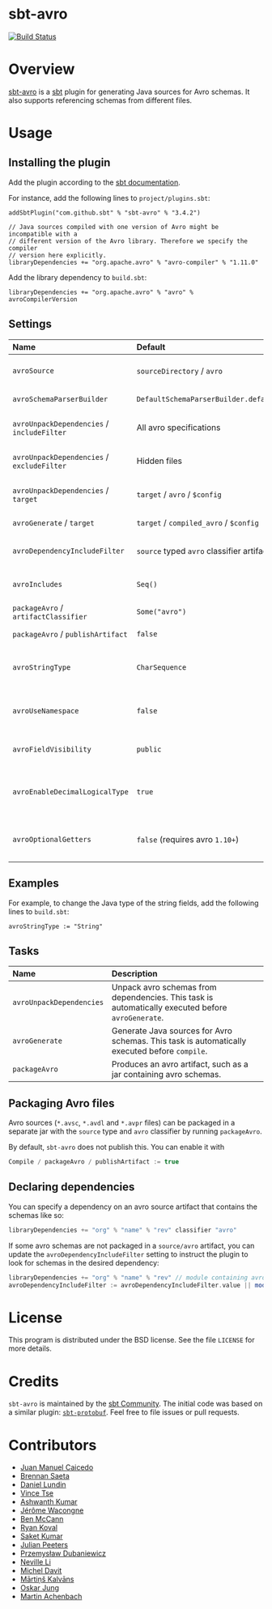 sbt-avro
========

[![Build Status](https://travis-ci.org/sbt/sbt-avro.svg?branch=master)](https://travis-ci.org/sbt/sbt-avro)

# Overview

[sbt-avro](http://avro.apache.org) is a [sbt](http://www.scala-sbt.org) plugin for generating Java sources for Avro schemas. It also supports referencing schemas from different files.

# Usage

## Installing the plugin

Add the plugin according to the [sbt documentation](https://www.scala-sbt.org/1.x/docs/Using-Plugins.html).

For instance, add the following lines to `project/plugins.sbt`:

```
addSbtPlugin("com.github.sbt" % "sbt-avro" % "3.4.2")

// Java sources compiled with one version of Avro might be incompatible with a
// different version of the Avro library. Therefore we specify the compiler
// version here explicitly.
libraryDependencies += "org.apache.avro" % "avro-compiler" % "1.11.0"
```

Add the library dependency to `build.sbt`:

```
libraryDependencies += "org.apache.avro" % "avro" % avroCompilerVersion
```

## Settings

| Name                                       | Default                                    | Description |
|:-------------------------------------------|:-------------------------------------------|:------------|
| `avroSource`                               | `sourceDirectory` / `avro`                 | Source directory with `*.avsc`, `*.avdl` and `*.avpr` files. |
| `avroSchemaParserBuilder`                  | `DefaultSchemaParserBuilder.default()`     | `.avsc` schema parser builder |
| `avroUnpackDependencies` / `includeFilter` | All avro specifications                    | Avro specification files from dependencies to unpack |
| `avroUnpackDependencies` / `excludeFilter` | Hidden files                               | Avro specification files from dependencies to exclude from unpacking |
| `avroUnpackDependencies` / `target`        | `target` / `avro` / `$config`              | Target directory for schemas packaged in the dependencies |
| `avroGenerate` / `target`                  | `target` / `compiled_avro` / `$config`     | Source directory for generated `.java` files. |
| `avroDependencyIncludeFilter`              | `source` typed `avro` classifier artifacts | Dependencies containing avro schema to be unpacked for generation |
| `avroIncludes`                             | `Seq()`                                    | Paths with extra `*.avsc` files to be included in compilation. |
| `packageAvro` / `artifactClassifier`       | `Some("avro")`                             | Classifier for avro artifact |
| `packageAvro` / `publishArtifact`          | `false`                                    | Enable / Disable avro artifact publishing |
| `avroStringType`                           | `CharSequence`                             | Type for representing strings. Possible values: `CharSequence`, `String`, `Utf8`. |
| `avroUseNamespace`                         | `false`                                    | Validate that directory layout reflects namespaces, i.e. `com/myorg/MyRecord.avsc`. |
| `avroFieldVisibility`                      | `public`                                   | Field Visibility for the properties. Possible values: `private`, `public`. |
| `avroEnableDecimalLogicalType`             | `true`                                     | Set to true to use `java.math.BigDecimal` instead of `java.nio.ByteBuffer` for logical type `decimal`. |
| `avroOptionalGetters`                      | `false` (requires avro `1.10+`)            | Set to true to generate getters that return `Optional` for nullable fields. |

## Examples

For example, to change the Java type of the string fields, add the following lines to `build.sbt`:

```
avroStringType := "String"
```

## Tasks

| Name                     | Description |
|:-------------------------|:------------|
| `avroUnpackDependencies` | Unpack avro schemas from dependencies. This task is automatically executed before `avroGenerate`.
| `avroGenerate`           | Generate Java sources for Avro schemas. This task is automatically executed before `compile`.
| `packageAvro`            | Produces an avro artifact, such as a jar containing avro schemas.

## Packaging Avro files

Avro sources (`*.avsc`, `*.avdl` and `*.avpr` files) can be packaged in a separate jar with the `source` type and
`avro` classifier by running `packageAvro`.

By default, `sbt-avro` does not publish this. You can enable it with
```sbt
Compile / packageAvro / publishArtifact := true
```

## Declaring dependencies

You can specify a dependency on an avro source artifact that contains the schemas like so:

```sbt
libraryDependencies += "org" % "name" % "rev" classifier "avro"
```

If some avro schemas are not packaged in a `source/avro` artifact, you can update the `avroDependencyIncludeFilter`
setting to instruct the plugin to look for schemas in the desired dependency:

```sbt
libraryDependencies += "org" % "name" % "rev" // module containing avro schemas
avroDependencyIncludeFilter := avroDependencyIncludeFilter.value || moduleFilter(organization = "org", name = "name")
```

# License
This program is distributed under the BSD license. See the file `LICENSE` for more details.

# Credits

`sbt-avro` is maintained by the [sbt Community](http://www.scala-sbt.org/release/docs/Community-Plugins.html). The initial code was based on a similar plugin: [`sbt-protobuf`](https://github.com/gseitz/sbt-protobuf). Feel free to file issues or pull requests.

# Contributors

- [Juan Manuel Caicedo](https://cavorite.com)
- [Brennan Saeta](https://github.com/saeta)
- [Daniel Lundin](https://github.com/dln)
- [Vince Tse](https://github.com/vtonehundred)
- [Ashwanth Kumar](https://github.com/ashwanthkumar)
- [Jérôme Wacongne](https://github.com/ch4mpy)
- [Ben McCann](http://www.benmccann.com)
- [Ryan Koval](https://github.com/rkoval)
- [Saket Kumar](https://github.com/skate056)
- [Julian Peeters](https://github.com/julianpeeters)
- [Przemysław Dubaniewicz](https://github.com/przemekd)
- [Neville Li](https://github.com/nevillelyh)
- [Michel Davit](https://github.com/RustedBones)
- [Mārtiņš Kalvāns](https://github.com/sisidra)
- [Oskar Jung](https://github.com/ojung)
- [Martin Achenbach](https://github.com/drachenbach)
